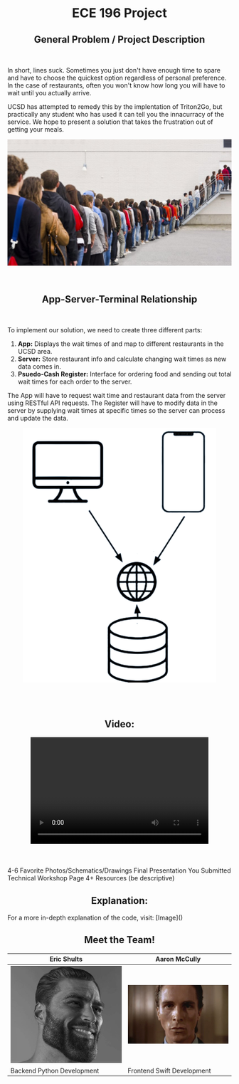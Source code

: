 <center> <h1> <b> ECE 196 Project</h1> </b> </center>

<center> <h2> General Problem / Project Description </h2> </center>
<br/>

In short, lines suck. Sometimes you just don't have enough time to spare and have to choose the quickest option regardless of personal preference. In the case of restaurants, often you won't know how long you will have to wait until you actually arrive. 

UCSD has attempted to remedy this by the implentation of Triton2Go, but practically any student who has used it can tell you the innacurracy of the service. We hope to present a solution that takes the frustration out of getting your meals.

![Image](Pics/LongLine.jpg)

<br/>
<center> <h2> App-Server-Terminal Relationship </h2> </center>
<br>

To implement our solution, we need to create three different parts:
1. <b>App:</b> Displays the wait times of and map to different restaurants in the UCSD area. 
2. <b>Server:</b> Store restaurant info and calculate changing wait times as new data comes in.
3. <b>Psuedo-Cash Register:</b> Interface for ordering food and sending out total wait times for each order to the server. 

The App will have to request wait time and restaurant data from the server using RESTful API requests. The Register will have to modify data in the server by supplying wait times at specific times so the server can process and update the data.

<p align="center">
<img src="Pics/Server-Client.png" alt="Server-Client"   class="center">
</p>
 
<br/>
<br/>

<center> <h2> Video: </h2> </center>

<center> <video width="400" height="240" controls>
  <source src="ECE196Project.mp4" type="video/mp4">
</video> </center>



<br/>
<br/>

4-6 Favorite Photos/Schematics/Drawings
Final Presentation You Submitted
Technical Workshop Page
4+ Resources (be descriptive)

<center> <h2> Explanation: </h2> </center>
For a more in-depth explanation of the code, visit: [Image]() 

<center> <h2> Meet the Team! </h2> </center>

| Eric Shults | Aaron McCully |
| ----- | ----- |
| ![image](Pics/Gigachad.jpg) | ![image](Pics/PatrickBateman.jpg) |
| Backend Python Development | Frontend Swift Development |

